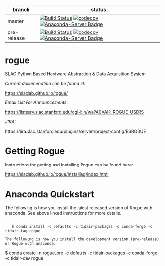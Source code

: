 | branch      | status
|-------------|--------
| master      |[![Build Status](https://travis-ci.org/slaclab/rogue.svg?branch=master)](https://travis-ci.org/slaclab/rogue) [![codecov](https://codecov.io/gh/slaclab/rogue/branch/master/graph/badge.svg)](https://codecov.io/gh/slaclab/rogue) [![Anaconda-Server Badge](https://anaconda.org/tidair-tag/rogue/badges/version.svg)](https://anaconda.org/tidair-tag/rogue)
| pre-release |[![Build Status](https://travis-ci.org/slaclab/rogue.svg?branch=pre-release)](https://travis-ci.org/slaclab/rogue) [![codecov](https://codecov.io/gh/slaclab/rogue/branch/pre-release/graph/badge.svg)](https://codecov.io/gh/slaclab/rogue) [![Anaconda-Server Badge](https://anaconda.org/tidair-dev/rogue/badges/version.svg)](https://anaconda.org/tidair-dev/rogue)

# rogue
SLAC Python Based Hardware Abstraction &amp; Data Acquisition System

*Current documenation can be found at:*

   https://slaclab.github.io/rogue/

*Email List For Announcements:*

   https://listserv.slac.stanford.edu/cgi-bin/wa?A0=AIR-ROGUE-USERS

*JIRA:*

   https://jira.slac.stanford.edu/plugins/servlet/project-config/ESROGUE

# Getting Rogue

Instructions for getting and installing Rogue can be found here:

https://slaclab.github.io/rogue/installing/index.html

# Anaconda Quickstart

The following is how you install the latest released version of Rogue with anaconda. See above linked instructions for more details.

```

   $ conda install -c defaults -c tidair-packages -c conda-forge -c tidair-tag rogue

The following is how you install the development version (pre-release) or Rogue with anaconda.

```

   $ conda create -n rogue_pre -c defaults -c tidair-packages -c conda-forge -c tidair-dev rogue

